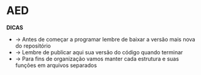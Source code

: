 # AED
**DICAS**
* -> Antes de começar a programar lembre de baixar a versão mais nova do repositório <br />
* -> Lembre de publicar aqui sua versão do código quando terminar <br />
* -> Para fins de organização vamos manter cada estrutura e suas funções em arquivos separados
